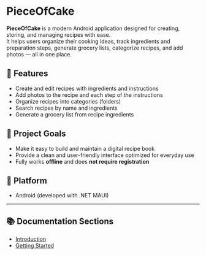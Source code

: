 
# PieceOfCake

**PieceOfCake** is a modern Android application designed for creating, storing, and managing recipes with ease.  
It helps users organize their cooking ideas, track ingredients and preparation steps, generate grocery lists, categorize recipes, and add photos — all in one place.

## 🔧 Features

- Create and edit recipes with ingredients and instructions
- Add photos to the recipe and each step of the instructions
- Organize recipes into categories (folders)
- Search recipes by name and ingredients
- Generate a grocery list from recipe ingredients

## 🚀 Project Goals

- Make it easy to build and maintain a digital recipe book
- Provide a clean and user-friendly interface optimized for everyday use
- Fully works **offline** and does **not require registration**

## 📱 Platform

- Android (developed with .NET MAUI)

---

## 📚 Documentation Sections

- [Introduction](intro.md)
- [Getting Started](usage.md)
